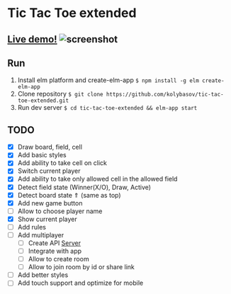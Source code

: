 # Tic Tac Toe extended

## [Live demo!]( https://m-basov.github.io/tic-tac-toe-extended ) ![screenshot]( https://i.imgur.com/TqxRUeT.png )

## Run

1. Install elm platform and create-elm-app `$ npm install -g elm create-elm-app`
2. Clone repository `$ git clone https://github.com/kolybasov/tic-tac-toe-extended.git`
3. Run dev server `$ cd tic-tac-toe-extended && elm-app start`

## TODO

* [x] Draw board, field, cell
* [x] Add basic styles
* [x] Add ability to take cell on click
* [x] Switch current player
* [x] Add ability to take only allowed cell in the allowed field
* [X] Detect field state (Winner(X/O), Draw, Active)
* [x] Detect board state ⇑ (same as top)
* [x] Add new game button
* [ ] Allow to choose player name
* [x] Show current player
* [ ] Add rules
* [ ] Add multiplayer
  * [ ] Create API [Server](https://github.com/kolybasov/tic-tac-toe-extended-server)
  * [ ] Integrate with app
  * [ ] Allow to create room
  * [ ] Allow to join room by id or share link
* [ ] Add better styles
* [ ] Add touch support and optimize for mobile

